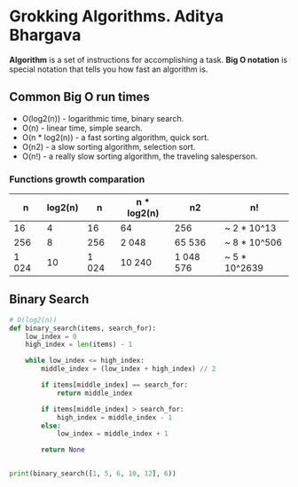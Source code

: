 # Grokking Algorithms. Aditya Bhargava

**Algorithm** is a set of instructions for accomplishing a task.
**Big O notation** is special notation that tells you how fast an algorithm is.


## Common Big O run times

- O(log2(n)) - logarithmic time, binary search.
- O(n) - linear time, simple search.
- O(n * log2(n)) - a fast sorting algorithm, quick sort.
- O(n2) - a slow sorting algorithm, selection sort.
- O(n!) - a really slow sorting algorithm, the traveling salesperson.


### Functions growth comparation

n | log2(n) | n | n * log2(n) | n2 | n!
--|---------|---|-------------|----|---
16 | 4 | 16 | 64 | 256 | ~ 2 * 10^13
256 | 8 | 256 | 2 048 | 65 536 | ~ 8 * 10^506
1 024 | 10 | 1 024 | 10 240 | 1 048 576 | ~ 5 * 10^2639


## Binary Search

```python
# O(log2(n))
def binary_search(items, search_for):
    low_index = 0
    high_index = len(items) - 1

    while low_index <= high_index:
        middle_index = (low_index + high_index) // 2

        if items[middle_index] == search_for:
            return middle_index

        if items[middle_index] > search_for:
            high_index = middle_index - 1
        else:
            low_index = middle_index + 1

        return None


print(binary_search([1, 5, 6, 10, 12], 6))

```